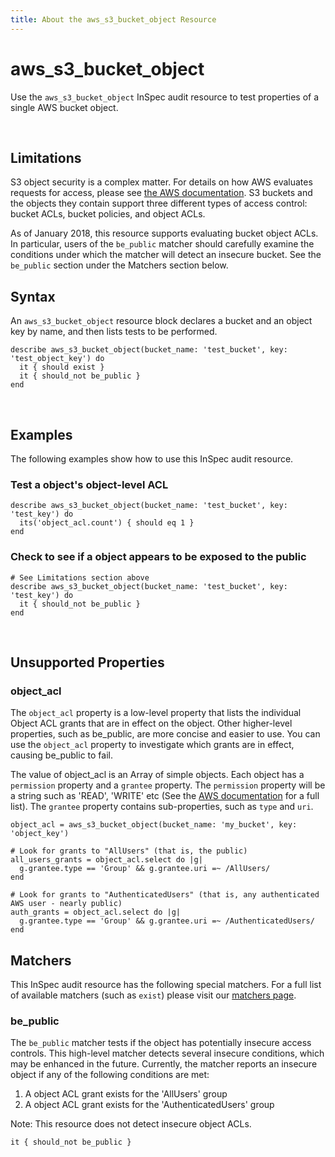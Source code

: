 ```yaml
---
title: About the aws_s3_bucket_object Resource
---
```


# aws_s3_bucket_object

Use the `aws_s3_bucket_object` InSpec audit resource to test properties of a single AWS bucket object.


<br>

## Limitations

S3 object security is a complex matter.  For details on how AWS evaluates requests for access, please see [the AWS documentation](https://docs.aws.amazon.com/AmazonS3/latest/dev/how-s3-evaluates-access-control.html).  S3 buckets and the objects they contain support three different types of access control: bucket ACLs, bucket policies, and object ACLs.

As of January 2018, this resource supports evaluating bucket object ACLs. In particular, users of the `be_public` matcher should carefully examine the conditions under which the matcher will detect an insecure bucket.  See the `be_public` section under the Matchers section below.

## Syntax

An `aws_s3_bucket_object` resource block declares a bucket and an object key by name, and then lists tests to be performed.

    describe aws_s3_bucket_object(bucket_name: 'test_bucket', key: 'test_object_key') do
      it { should exist }
      it { should_not be_public }
    end

<br>

## Examples

The following examples show how to use this InSpec audit resource.

### Test a object's object-level ACL

    describe aws_s3_bucket_object(bucket_name: 'test_bucket', key: 'test_key') do
      its('object_acl.count') { should eq 1 }
    end

### Check to see if a object appears to be exposed to the public

    # See Limitations section above
    describe aws_s3_bucket_object(bucket_name: 'test_bucket', key: 'test_key') do
      it { should_not be_public }
    end
<br>

## Unsupported Properties

### object_acl

The `object_acl` property is a low-level property that lists the individual Object ACL grants that are in effect on the object.  Other higher-level properties, such as be\_public, are more concise and easier to use.  You can use the `object_acl` property to investigate which grants are in effect, causing be\_public to fail.

The value of object_acl is an Array of simple objects.  Each object has a `permission` property and a `grantee` property.  The `permission` property will be a string such as 'READ', 'WRITE' etc (See the [AWS documentation](https://docs.aws.amazon.com/sdkforruby/api/Aws/S3/Client.html#get_bucket_acl-instance_method) for a full list).  The `grantee` property contains sub-properties, such as `type` and `uri`.

    
    object_acl = aws_s3_bucket_object(bucket_name: 'my_bucket', key: 'object_key')

    # Look for grants to "AllUsers" (that is, the public)
    all_users_grants = object_acl.select do |g|
      g.grantee.type == 'Group' && g.grantee.uri =~ /AllUsers/
    end

    # Look for grants to "AuthenticatedUsers" (that is, any authenticated AWS user - nearly public)
    auth_grants = object_acl.select do |g|
      g.grantee.type == 'Group' && g.grantee.uri =~ /AuthenticatedUsers/
    end

## Matchers

This InSpec audit resource has the following special matchers. For a full list of available matchers (such as `exist`) please visit our [matchers page](https://www.inspec.io/docs/reference/matchers/).

### be_public

The `be_public` matcher tests if the object has potentially insecure access controls. This high-level matcher detects several insecure conditions, which may be enhanced in the future. Currently, the matcher reports an insecure object if any of the following conditions are met:

  1. A object ACL grant exists for the 'AllUsers' group
  2. A object ACL grant exists for the 'AuthenticatedUsers' group

Note: This resource does not detect insecure object ACLs.

    it { should_not be_public }
